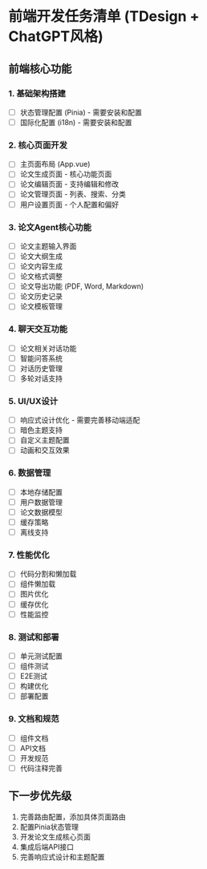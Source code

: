 # 前端开发任务清单 (TDesign + ChatGPT风格)

## 前端核心功能

### 1. 基础架构搭建
- [ ] 状态管理配置 (Pinia) - 需要安装和配置
- [ ] 国际化配置 (i18n) - 需要安装和配置

### 2. 核心页面开发
- [ ] 主页面布局 (App.vue)
- [ ] 论文生成页面 - 核心功能页面
- [ ] 论文编辑页面 - 支持编辑和修改
- [ ] 论文管理页面 - 列表、搜索、分类
- [ ] 用户设置页面 - 个人配置和偏好

### 3. 论文Agent核心功能
- [ ] 论文主题输入界面
- [ ] 论文大纲生成
- [ ] 论文内容生成
- [ ] 论文格式调整
- [ ] 论文导出功能 (PDF, Word, Markdown)
- [ ] 论文历史记录
- [ ] 论文模板管理

### 4. 聊天交互功能
- [ ] 论文相关对话功能
- [ ] 智能问答系统
- [ ] 对话历史管理
- [ ] 多轮对话支持

### 5. UI/UX设计
- [ ] 响应式设计优化 - 需要完善移动端适配
- [ ] 暗色主题支持
- [ ] 自定义主题配置
- [ ] 动画和交互效果

### 6. 数据管理
- [ ] 本地存储配置
- [ ] 用户数据管理
- [ ] 论文数据模型
- [ ] 缓存策略
- [ ] 离线支持

### 7. 性能优化
- [ ] 代码分割和懒加载
- [ ] 组件懒加载
- [ ] 图片优化
- [ ] 缓存优化
- [ ] 性能监控

### 8. 测试和部署
- [ ] 单元测试配置
- [ ] 组件测试
- [ ] E2E测试
- [ ] 构建优化
- [ ] 部署配置

### 9. 文档和规范
- [ ] 组件文档
- [ ] API文档
- [ ] 开发规范
- [ ] 代码注释完善

## 下一步优先级
1. 完善路由配置，添加具体页面路由
2. 配置Pinia状态管理
3. 开发论文生成核心页面
4. 集成后端API接口
5. 完善响应式设计和主题配置
